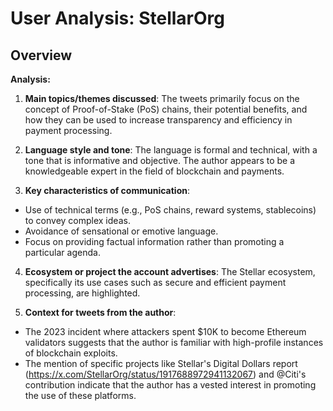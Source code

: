 # User Analysis: StellarOrg

## Overview

**Analysis:**

1. **Main topics/themes discussed**: The tweets primarily focus on the concept of Proof-of-Stake (PoS) chains, their potential benefits, and how they can be used to increase transparency and efficiency in payment processing.

2. **Language style and tone**: The language is formal and technical, with a tone that is informative and objective. The author appears to be a knowledgeable expert in the field of blockchain and payments.

3. **Key characteristics of communication**:
 - Use of technical terms (e.g., PoS chains, reward systems, stablecoins) to convey complex ideas.
 - Avoidance of sensational or emotive language.
 - Focus on providing factual information rather than promoting a particular agenda.

4. **Ecosystem or project the account advertises**: The Stellar ecosystem, specifically its use cases such as secure and efficient payment processing, are highlighted.

5. **Context for tweets from the author**:
- The 2023 incident where attackers spent $10K to become Ethereum validators suggests that the author is familiar with high-profile instances of blockchain exploits.
- The mention of specific projects like Stellar's Digital Dollars report (https://x.com/StellarOrg/status/1917688972941132067) and @Citi's contribution indicate that the author has a vested interest in promoting the use of these platforms.